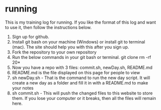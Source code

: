 # running

This is my training log for running.  If you like the format of this log and want to use it, then follow the instructions below.

1. Sign up for github.
2. Install git bash on your machine (Windows) or install git to terminal (mac).  The site should help you with this after you sign up.
3. Fork the repository to your own repository
4. Run the below commands in your git bash or terminal.
    git clone <url of your repository>
    rm -rf 20*
5. Now you have a repo with 3 files: commit.sh, newDay.sh, README.md
6. README.md is the file displayed on this page for people to view
7. sh newDay.sh     - That is the command to run the new day script.  It will create a new day as a folder and fill it in with a README.md to make your notes
8. sh commit.sh     - This will push the changed files to this website to store them.  If you lose your computer or it breaks, then all the files will remain here.
